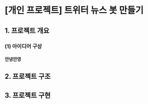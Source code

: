 # [개인 프로젝트] 트위터 뉴스 봇 만들기

## 1. 프로젝트 개요

### (1) 아이디어 구상

#### 안녕안영

## 2. 프로젝트 구조


## 3. 프로젝트 구현

